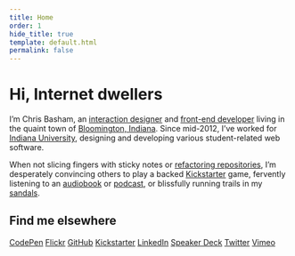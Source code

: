 ```yaml
---
title: Home
order: 1
hide_title: true
template: default.html
permalink: false
---
```


# Hi, Internet dwellers

I&rsquo;m Chris Basham, an [interaction designer](http://en.wikipedia.org/wiki/Interaction_design) and [front-end developer](http://en.wikipedia.org/wiki/Front_end_development) living in the quaint town of [Bloomington, Indiana](http://en.wikipedia.org/wiki/Bloomington,_Indiana). Since <time datetime="2012-07">mid-2012</time>, I&rsquo;ve worked for [Indiana University](http://www.iu.edu/), designing and developing various student-related web software.

When not slicing fingers with sticky notes or [refactoring repositories](https://github.com/basham), I&rsquo;m desperately convincing others to play a backed [Kickstarter](https://www.kickstarter.com/profile/1468456177) game, fervently listening to an [audiobook](http://www.audible.com) or [podcast](http://99percentinvisible.org/), or blissfully running trails in my [sandals](http://www.lunasandals.com/).

## Find me elsewhere

<p class="Elsewhere">
  <a class="Elsewhere-method" href="http://codepen.io/basham">CodePen</a>
  <a class="Elsewhere-method" href="https://www.flickr.com/photos/chrisbasham">Flickr</a>
  <a class="Elsewhere-method" href="https://github.com/basham">GitHub</a>
  <a class="Elsewhere-method" href="https://www.kickstarter.com/profile/1468456177">Kickstarter</a>
  <a class="Elsewhere-method" href="http://www.linkedin.com/in/cbasham">LinkedIn</a>
  <a class="Elsewhere-method" href="https://speakerdeck.com/basham">Speaker Deck</a>
  <a class="Elsewhere-method" href="https://twitter.com/chrisbasham">Twitter</a>
  <a class="Elsewhere-method" href="http://vimeo.com/basham">Vimeo</a>
</p>
